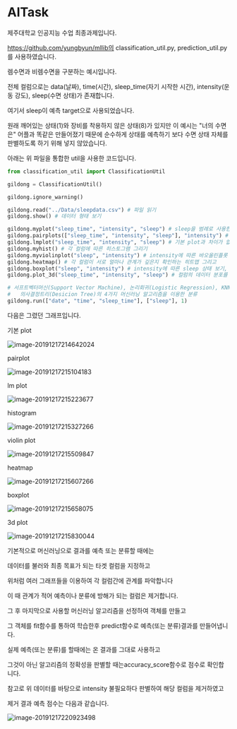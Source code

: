 # AITask

제주대학교 인공지능 수업 최종과제입니다.

https://github.com/yungbyun/mllib의 classification_util.py, prediction_util.py를 사용하였습니다.

렘수면과 비렘수면을 구분하는 예시입니다.



전체 컬럼으로는 data(날짜), time(시간), sleep_time(자기 시작한 시간), intensity(운동 강도), sleep(수면 상태)가 존재합니다.

여기서 sleep이 예측 target으로 사용되었습니다.

원래 깨어있는 상태(1)와 장비를 착용하지 않은 상태(8)가 있지만 이 예시는 "너의 수면은" 어플과 똑같은 만들어졌기 때문에 순수하게 상태를 예측하기 보다 수면 상태 자체를 판별하도록 하기 위해 넣지 않았습니다.



아래는 위 파일을 통합한 util을 사용한 코드입니다.

```python
from classification_util import ClassificationUtil

gildong = ClassificationUtil()

gildong.ignore_warning()

gildong.read("../Data/sleepdata.csv") # 파일 읽기
gildong.show() # 데이터 형태 보기

gildong.myplot("sleep_time", "intensity", "sleep") # sleep을 범례로 사용한 그래프
gildong.pairplots(["sleep_time", "intensity", "sleep"], "intensity") # 색을 구분하는 플롯 - 예외로 인해 색은 제외
gildong.lmplot("sleep_time", "intensity", "sleep") # 기본 plot과 차이가 없어보임
gildong.myhist() # 각 컬럼에 따른 히스토그램 그리기
gildong.myviolinplot("sleep", "intensity") # intensity에 따른 바오올린플롯 그리기
gildong.heatmap() # 각 컬럼이 서로 얼마나 관계가 깊은지 확인하는 히트맵 그리고
gildong.boxplot("sleep", "intensity") # intensity에 따른 sleep 상태 보기, 바이올린플롯과 모양이 다름
gildong.plot_3d("sleep_time", "intensity", "sleep") # 컬럼의 데이터 분포를 3d로 시각화

# 서프트벡터머신(Support Vector Machine), 논리회귀(Logistic Regression), KNN(K Nearest Neighbors),
#   의사결정트리(Desicion Tree)의 4가지 머신러닝 알고리즘을 이용한 분류 
gildong.run(["date", "time", "sleep_time"], ["sleep"], 1)
```



다음은 그렸던 그래프입니다.

기본 plot

![image-20191217214642024](.\image\image-20191217214642024.png)



pairplot

![image-20191217215104183](image\image-20191217215104183.png)



lm plot

![image-20191217215223677](image\image-20191217215223677.png)



histogram

![image-20191217215327266](image\image-20191217215327266.png)



violin plot

![image-20191217215509847](image\image-20191217215509847.png)



heatmap

![image-20191217215607266](image\image-20191217215607266.png)



boxplot

![image-20191217215658075](image\image-20191217215658075.png)



3d plot

![image-20191217215830044](image\image-20191217215830044.png)



기본적으로 머신러닝으로 결과를 예측 또는 분류할 때에는

데이터를 불러와 최종 목표가 되는 타겟 컬럼을 지정하고

위처럼 여러 그래프들을 이용하여 각 컬럼간에 관계를 파악합니다

이 때 관계가 적어 예측이나 분류에 방해가 되는 컬럼은 제거합니다.



그 후 마지막으로 사용할 머신러닝 알고리즘을 선정하여 객체를 만들고

그 객체를 fit함수를 통하여 학습한후 predict함수로 예측(또는 분류)결과를 만들어냅니다.



실제 예측(또는 분류)를 할때에는 온 결과를 그대로 사용하고

그것이 아닌 알고리즘의 정확성을 판별할 때는accuracy_score함수로 점수로 확인합니다.



참고로 위 데이터를 바탕으로 intensity 불필요하다 판별하여 해당 컬럼을 제거하였고

제거 결과 예측 점수는 다음과 같습니다.

![image-20191217220923498](image\image-20191217220923498.png)